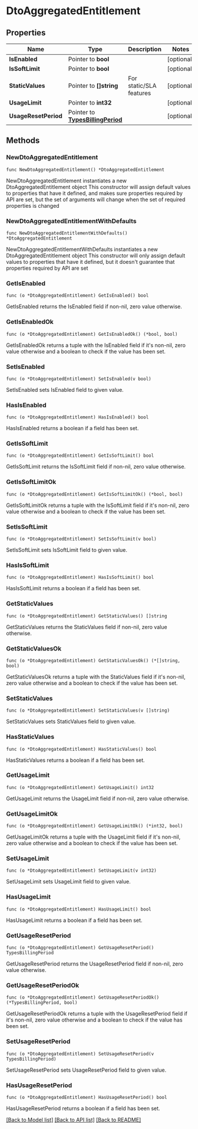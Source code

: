 # DtoAggregatedEntitlement

## Properties

Name | Type | Description | Notes
------------ | ------------- | ------------- | -------------
**IsEnabled** | Pointer to **bool** |  | [optional] 
**IsSoftLimit** | Pointer to **bool** |  | [optional] 
**StaticValues** | Pointer to **[]string** | For static/SLA features | [optional] 
**UsageLimit** | Pointer to **int32** |  | [optional] 
**UsageResetPeriod** | Pointer to [**TypesBillingPeriod**](TypesBillingPeriod.md) |  | [optional] 

## Methods

### NewDtoAggregatedEntitlement

`func NewDtoAggregatedEntitlement() *DtoAggregatedEntitlement`

NewDtoAggregatedEntitlement instantiates a new DtoAggregatedEntitlement object
This constructor will assign default values to properties that have it defined,
and makes sure properties required by API are set, but the set of arguments
will change when the set of required properties is changed

### NewDtoAggregatedEntitlementWithDefaults

`func NewDtoAggregatedEntitlementWithDefaults() *DtoAggregatedEntitlement`

NewDtoAggregatedEntitlementWithDefaults instantiates a new DtoAggregatedEntitlement object
This constructor will only assign default values to properties that have it defined,
but it doesn't guarantee that properties required by API are set

### GetIsEnabled

`func (o *DtoAggregatedEntitlement) GetIsEnabled() bool`

GetIsEnabled returns the IsEnabled field if non-nil, zero value otherwise.

### GetIsEnabledOk

`func (o *DtoAggregatedEntitlement) GetIsEnabledOk() (*bool, bool)`

GetIsEnabledOk returns a tuple with the IsEnabled field if it's non-nil, zero value otherwise
and a boolean to check if the value has been set.

### SetIsEnabled

`func (o *DtoAggregatedEntitlement) SetIsEnabled(v bool)`

SetIsEnabled sets IsEnabled field to given value.

### HasIsEnabled

`func (o *DtoAggregatedEntitlement) HasIsEnabled() bool`

HasIsEnabled returns a boolean if a field has been set.

### GetIsSoftLimit

`func (o *DtoAggregatedEntitlement) GetIsSoftLimit() bool`

GetIsSoftLimit returns the IsSoftLimit field if non-nil, zero value otherwise.

### GetIsSoftLimitOk

`func (o *DtoAggregatedEntitlement) GetIsSoftLimitOk() (*bool, bool)`

GetIsSoftLimitOk returns a tuple with the IsSoftLimit field if it's non-nil, zero value otherwise
and a boolean to check if the value has been set.

### SetIsSoftLimit

`func (o *DtoAggregatedEntitlement) SetIsSoftLimit(v bool)`

SetIsSoftLimit sets IsSoftLimit field to given value.

### HasIsSoftLimit

`func (o *DtoAggregatedEntitlement) HasIsSoftLimit() bool`

HasIsSoftLimit returns a boolean if a field has been set.

### GetStaticValues

`func (o *DtoAggregatedEntitlement) GetStaticValues() []string`

GetStaticValues returns the StaticValues field if non-nil, zero value otherwise.

### GetStaticValuesOk

`func (o *DtoAggregatedEntitlement) GetStaticValuesOk() (*[]string, bool)`

GetStaticValuesOk returns a tuple with the StaticValues field if it's non-nil, zero value otherwise
and a boolean to check if the value has been set.

### SetStaticValues

`func (o *DtoAggregatedEntitlement) SetStaticValues(v []string)`

SetStaticValues sets StaticValues field to given value.

### HasStaticValues

`func (o *DtoAggregatedEntitlement) HasStaticValues() bool`

HasStaticValues returns a boolean if a field has been set.

### GetUsageLimit

`func (o *DtoAggregatedEntitlement) GetUsageLimit() int32`

GetUsageLimit returns the UsageLimit field if non-nil, zero value otherwise.

### GetUsageLimitOk

`func (o *DtoAggregatedEntitlement) GetUsageLimitOk() (*int32, bool)`

GetUsageLimitOk returns a tuple with the UsageLimit field if it's non-nil, zero value otherwise
and a boolean to check if the value has been set.

### SetUsageLimit

`func (o *DtoAggregatedEntitlement) SetUsageLimit(v int32)`

SetUsageLimit sets UsageLimit field to given value.

### HasUsageLimit

`func (o *DtoAggregatedEntitlement) HasUsageLimit() bool`

HasUsageLimit returns a boolean if a field has been set.

### GetUsageResetPeriod

`func (o *DtoAggregatedEntitlement) GetUsageResetPeriod() TypesBillingPeriod`

GetUsageResetPeriod returns the UsageResetPeriod field if non-nil, zero value otherwise.

### GetUsageResetPeriodOk

`func (o *DtoAggregatedEntitlement) GetUsageResetPeriodOk() (*TypesBillingPeriod, bool)`

GetUsageResetPeriodOk returns a tuple with the UsageResetPeriod field if it's non-nil, zero value otherwise
and a boolean to check if the value has been set.

### SetUsageResetPeriod

`func (o *DtoAggregatedEntitlement) SetUsageResetPeriod(v TypesBillingPeriod)`

SetUsageResetPeriod sets UsageResetPeriod field to given value.

### HasUsageResetPeriod

`func (o *DtoAggregatedEntitlement) HasUsageResetPeriod() bool`

HasUsageResetPeriod returns a boolean if a field has been set.


[[Back to Model list]](../README.md#documentation-for-models) [[Back to API list]](../README.md#documentation-for-api-endpoints) [[Back to README]](../README.md)


